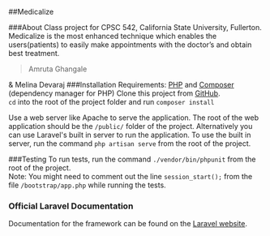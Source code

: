 ﻿##Medicalize

###About
Class project for CPSC 542, California State University, Fullerton.
Medicalize  is the most enhanced technique which enables the users(patients) to easily make appointments with the doctor’s and obtain best treatment.  
> Amruta Ghangale

 & Melina Devaraj ###Installation
Requirements: [PHP](http://php.net/) and [Composer](https://getcomposer.org/) (dependency manager for PHP)
Clone this project from [GitHub](https://github.com/melinapaul/mrss).  
```cd``` into the root of the project folder and run
```composer install```  

Use a web server like Apache to serve the application. The root of the web application should be the ```/public/``` folder of the project. Alternatively you can use Laravel's built in server to run the application. To use the built in server, run the command ```php artisan serve``` from the root of the project.


###Testing
To run tests, run the command ```./vendor/bin/phpunit``` from the root of the project.  
Note: You might need to comment out the line ```session_start();``` from the file ```/bootstrap/app.php``` while running the tests.



### Official Laravel Documentation

Documentation for the framework can be found on the [Laravel website](http://laravel.com/docs).
